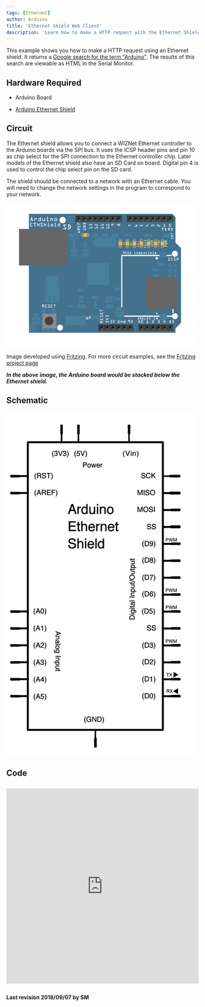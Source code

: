 ```yaml
---
tags: [Ethernet]
author: Arduino
title: 'Ethernet Shield Web Client'
description: 'Learn how to make a HTTP request with the Ethernet Shield.'
---
```


This example shows you how to make a HTTP request using an Ethernet shield.  It returns a [Google search for the term "Arduino"](http://www.google.com/search?q=arduino). The results of this search are viewable as HTML in the Serial Monitor.

## Hardware Required

- Arduino Board

- [Arduino Ethernet Shield](/hardware/ethernet-shield-rev2)

## Circuit

The Ethernet shield allows you to connect a WIZNet Ethernet controller to the Arduino boards via the SPI bus. It uses the ICSP header pins and pin 10 as chip select for the SPI connection to the Ethernet controller chip.  Later models of the Ethernet shield also have an SD Card on board. Digital pin 4 is used to control the chip select pin on the SD card.

The shield should be connected to a network with an Ethernet cable.  You will need to change the network settings in the program to correspond to your network.

![The circuit for this tutorial.](assets/EthernetShieldF_bb.png)

Image developed using [Fritzing](http://www.fritzing.org). For more circuit examples, see the [Fritzing project page](http://fritzing.org/projects/)

***In the above  image, the Arduino board would be stacked below the Ethernet shield.***

## Schematic

![The schematic for this tutorial.](assets/EthernetShield_sch.png)

## Code

<iframe src='https://create.arduino.cc/example/library/ethernet_2_0_0/ethernet_2_0_0%5Cexamples%5CWebClient/WebClient/preview?embed' style='height:510px;width:100%;margin:10px 0' frameborder='0'></iframe>


**Last revision 2018/09/07 by SM**
